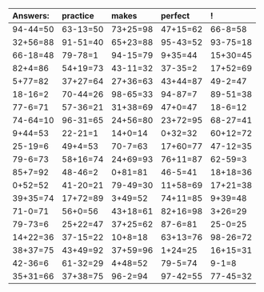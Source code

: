 | Answers: | practice | makes | perfect | ! |
| :--- | :--- | :--- | :--- | :--- |
| 94-44=50 | 63-13=50 | 73+25=98 | 47+15=62 | 66-8=58 | 
| 32+56=88 | 91-51=40 | 65+23=88 | 95-43=52 | 93-75=18 | 
| 66-18=48 | 79-78=1 | 94-15=79 | 9+35=44 | 15+30=45 | 
| 82+4=86 | 54+19=73 | 43-11=32 | 37-35=2 | 17+52=69 | 
| 5+77=82 | 37+27=64 | 27+36=63 | 43+44=87 | 49-2=47 | 
| 18-16=2 | 70-44=26 | 98-65=33 | 94-87=7 | 89-51=38 | 
| 77-6=71 | 57-36=21 | 31+38=69 | 47+0=47 | 18-6=12 | 
| 74-64=10 | 96-31=65 | 24+56=80 | 23+72=95 | 68-27=41 | 
| 9+44=53 | 22-21=1 | 14+0=14 | 0+32=32 | 60+12=72 | 
| 25-19=6 | 49+4=53 | 70-7=63 | 17+60=77 | 47-12=35 | 
| 79-6=73 | 58+16=74 | 24+69=93 | 76+11=87 | 62-59=3 | 
| 85+7=92 | 48-46=2 | 0+81=81 | 46-5=41 | 18+18=36 | 
| 0+52=52 | 41-20=21 | 79-49=30 | 11+58=69 | 17+21=38 | 
| 39+35=74 | 17+72=89 | 3+49=52 | 74+11=85 | 9+39=48 | 
| 71-0=71 | 56+0=56 | 43+18=61 | 82+16=98 | 3+26=29 | 
| 79-73=6 | 25+22=47 | 37+25=62 | 87-6=81 | 25-0=25 | 
| 14+22=36 | 37-15=22 | 10+8=18 | 63+13=76 | 98-26=72 | 
| 38+37=75 | 43+49=92 | 37+59=96 | 1+24=25 | 16+15=31 | 
| 42-36=6 | 61-32=29 | 4+48=52 | 79-5=74 | 9-1=8 | 
| 35+31=66 | 37+38=75 | 96-2=94 | 97-42=55 | 77-45=32 | 
